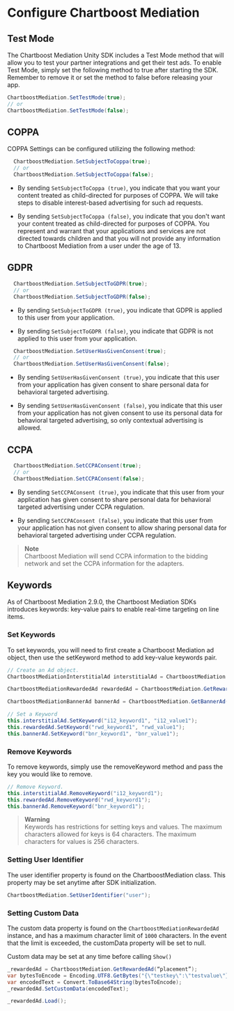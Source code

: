 # Configure Chartboost Mediation

## Test Mode
The Chartboost Mediation Unity SDK includes a Test Mode method that will allow you to test your partner integrations and get their test ads. To enable Test Mode, simply set the following method to true after starting the SDK. Remember to remove it or set the method to false before releasing your app.

```csharp
ChartboostMediation.SetTestMode(true);
// or
ChartboostMediation.SetTestMode(false);
```

## COPPA
COPPA Settings can be configured utilizing the following method:

```csharp
  ChartboostMediation.SetSubjectToCoppa(true);
  // or
  ChartboostMediation.SetSubjectToCoppa(false);
```

* By sending `SetSubjectToCoppa (true)`, you indicate that you want your content treated as child-directed for purposes of COPPA. We will take steps to disable interest-based advertising for such ad requests.

* By sending `SetSubjectToCoppa (false)`, you indicate that you don't want your content treated as child-directed for purposes of COPPA. You represent and warrant that your applications and services are not directed towards children and that you will not provide any information to Chartboost Mediation from a user under the age of 13.

## GDPR
```csharp
  ChartboostMediation.SetSubjectToGDPR(true);
  // or
  ChartboostMediation.SetSubjectToGDPR(false);
```

* By sending `SetSubjectToGDPR (true)`, you indicate that GDPR is applied to this user from your application.

* By sending `SetSubjectToGDPR (false)`, you indicate that GDPR is not applied to this user from your application.

```csharp
  ChartboostMediation.SetUserHasGivenConsent(true);
  // or
  ChartboostMediation.SetUserHasGivenConsent(false);
```

* By sending `SetUserHasGivenConsent (true)`, you indicate that this user from your application has given consent to share personal data for behavioral targeted advertising.

* By sending `SetUserHasGivenConsent (false)`, you indicate that this user from your application has not given consent to use its personal data for behavioral targeted advertising, so only contextual advertising is allowed.

## CCPA
```csharp
  ChartboostMediation.SetCCPAConsent(true);
  // or
  ChartboostMediation.SetCCPAConsent(false);
```

* By sending `SetCCPAConsent (true)`, you indicate that this user from your application has given consent to share personal data for behavioral targeted advertising under CCPA regulation.

* By sending `SetCCPAConsent (false)`, you indicate that this user from your application has not given consent to allow sharing personal data for behavioral targeted advertising under CCPA regulation.

> **Note** \
> Chartboost Mediation will send CCPA information to the bidding network and set the CCPA information for the adapters.

## Keywords
As of Chartboost Mediation 2.9.0, the Chartboost Mediation SDKs introduces keywords: key-value pairs to enable real-time targeting on line items.

### Set Keywords
To set keywords, you will need to first create a Chartboost Mediation ad object, then use the setKeyword method to add key-value keywords pair.

```csharp
// Create an Ad object.
ChartboostMediationInterstitialAd interstitialAd = ChartboostMediation.GetInterstitialAd(PLACEMENT_INTERSTITIAL);

ChartboostMediationRewardedAd rewardedAd = ChartboostMediation.GetRewardedAd(PLACEMENT_REWARDED);

ChartboostMediationBannerAd bannerAd = ChartboostMediation.GetBannerAd(PLACEMENT_BANNER, BANNER_SIZE);

// Set a Keyword
this.interstitialAd.SetKeyword("i12_keyword1", "i12_value1");
this.rewardedAd.SetKeyword("rwd_keyword1", "rwd_value1");
this.bannerAd.SetKeyword("bnr_keyword1", "bnr_value1");
```

### Remove Keywords
To remove keywords, simply use the removeKeyword method and pass the key you would like to remove.

```csharp
// Remove Keyword.
this.interstitialAd.RemoveKeyword("i12_keyword1");
this.rewardedAd.RemoveKeyword("rwd_keyword1");
this.bannerAd.RemoveKeyword("bnr_keyword1");
```

> **Warning** \
> Keywords has restrictions for setting keys and values. The maximum characters allowed for keys is 64 characters. The maximum characters for values is 256 characters.

### Setting User Identifier

The user identifier property is found on the ChartboostMediation class. This property may be set anytime after SDK initialization.

```csharp
ChartboostMediation.SetUserIdentifier("user");
```

### Setting Custom Data

The custom data property is found on the `ChartboostMediationRewardedAd` instance, and has a maximum character limit of `1000` characters. In the event that the limit is exceeded, the customData property will be set to null.

Custom data may be set at any time before calling `Show()`

```csharp
_rewardedAd = ChartboostMediation.GetRewardedAd(“placement”);
var bytesToEncode = Encoding.UTF8.GetBytes("{\"testkey\":\"testvalue\"}");
var encodedText = Convert.ToBase64String(bytesToEncode);
_rewardedAd.SetCustomData(encodedText);

_rewardedAd.Load();
```
